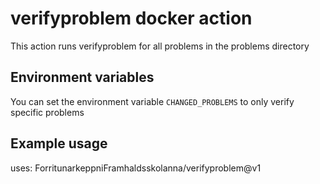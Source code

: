 # verifyproblem docker action

This action runs verifyproblem for all problems in the problems directory

## Environment variables

You can set the environment variable `CHANGED_PROBLEMS` to only verify specific problems

## Example usage

uses: ForritunarkeppniFramhaldsskolanna/verifyproblem@v1
